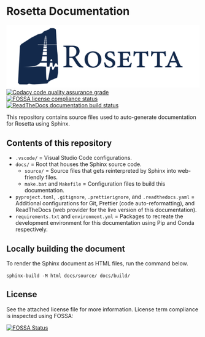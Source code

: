 # Rosetta Documentation
![Rosetta logo](./docs/source/_static/brand/rosetta-logo-dark.png)
[![Codacy code quality assurance grade](https://app.codacy.com/project/badge/Grade/bd9c47a3f878470dab5c8450d8beb74a)](https://app.codacy.com/gh/rosetta-code/rosetta-doc/dashboard?utm_source=gh&utm_medium=referral&utm_content=&utm_campaign=Badge_grade)
[![FOSSA license compliance status](https://app.fossa.com/api/projects/git%2Bgithub.com%2Frosetta-code%2Frosetta-doc.svg?type=shield)](https://app.fossa.com/projects/git%2Bgithub.com%2Frosetta-code%2Frosetta-doc?ref=badge_shield)
[![ReadTheDocs documentation build status](https://readthedocs.org/projects/rosetta-doc/badge/?version=latest)](https://rosetta-doc.readthedocs.io/en/latest/?badge=latest)

This repository contains source files used to auto-generate documentation for Rosetta using Sphinx.

## Contents of this repository

- `.vscode/` = Visual Studio Code configurations.
- `docs/` = Root that houses the Sphinx source code.
  - `source/` = Source files that gets reinterpreted by Sphinx into web-friendly files.
  - `make.bat` and `Makefile` = Configuration files to build this documentation.
- `pyproject.toml`, `.gitignore`, `.prettierignore`, and `.readthedocs.yaml` = Additional configurations for Git, Prettier (code auto-reformatting), and ReadTheDocs (web provider for the live version of this documentation).
- `requirements.txt` and `environment.yml` = Packages to recreate the development environment for this documentation using Pip and Conda respectively.

## Locally building the document

To render the Sphinx document as HTML files, run the command below.

`sphinx-build -M html docs/source/ docs/build/`

## License

See the attached license file for more information. License term compliance is inspected using FOSSA:

[![FOSSA Status](https://app.fossa.com/api/projects/git%2Bgithub.com%2Frosetta-code%2Frosetta-doc.svg?type=large)](https://app.fossa.com/projects/git%2Bgithub.com%2Frosetta-code%2Frosetta-doc?ref=badge_large)
